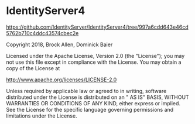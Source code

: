 # IdentityServer4

https://github.com/IdentityServer/IdentityServer4/tree/997a6cdd643e46cd5762b710c4ddc43574cbec2e

Copyright 2018, Brock Allen, Dominick Baier

Licensed under the Apache License, Version 2.0 (the "License"); you may not use this file except in compliance with the
License. You may obtain a copy of the License at

http://www.apache.org/licenses/LICENSE-2.0

Unless required by applicable law or agreed to in writing, software distributed under the License is distributed on an "
AS IS" BASIS, WITHOUT WARRANTIES OR CONDITIONS OF ANY KIND, either express or implied. See the License for the specific
language governing permissions and limitations under the License.

